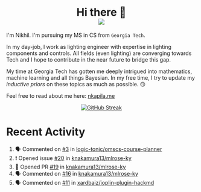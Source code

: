 <h1 align="center">Hi there 👋
<div align="center">
  <a href="https://github.com/nkapila6">
    <img src="https://visitcount.itsvg.in/api?id=nkapila6&label=Profile%20Views&color=12&icon=0&pretty=false" />
  </a>
</div></h1>

I'm Nikhil. I'm pursuing my MS in CS from `Georgia Tech`.

In my day-job, I work as lighting engineer with expertise in lighting components and controls. All fields (even lighting) are converging towards Tech and I hope to contribute in the near future to bridge this gap.

My time at Georgia Tech has gotten me deeply intrigued into mathematics, machine learning and all things Bayesian. In my free time, I try to update my *inductive priors* on these topics as much as possible. 🙃

Feel free to read about me here: [nkapila.me](https://nkapila.me)

<div align="center">
<a href="https://git.io/streak-stats"><img src="https://github-readme-streak-stats.herokuapp.com?user=nkapila6&theme=humoris&date_format=j%2Fn%5B%2FY%5D&mode=weekly&hide_current_streak=true" alt="GitHub Streak" /></a>
</div>

# Recent Activity
<!--START_SECTION:activity-->
1. 🗣 Commented on [#3](https://github.com/logic-tonic/omscs-course-planner/issues/3#issuecomment-2408546567) in [logic-tonic/omscs-course-planner](https://github.com/logic-tonic/omscs-course-planner)
2. ❗ Opened issue [#20](https://github.com/knakamura13/mlrose-ky/issues/20) in [knakamura13/mlrose-ky](https://github.com/knakamura13/mlrose-ky)
3. 💪 Opened PR [#19](https://github.com/knakamura13/mlrose-ky/pull/19) in [knakamura13/mlrose-ky](https://github.com/knakamura13/mlrose-ky)
4. 🗣 Commented on [#16](https://github.com/knakamura13/mlrose-ky/pull/16#issuecomment-2380452324) in [knakamura13/mlrose-ky](https://github.com/knakamura13/mlrose-ky)
5. 🗣 Commented on [#11](https://github.com/xardbaiz/joplin-plugin-hackmd/issues/11#issuecomment-2357648852) in [xardbaiz/joplin-plugin-hackmd](https://github.com/xardbaiz/joplin-plugin-hackmd)
<!--END_SECTION:activity-->